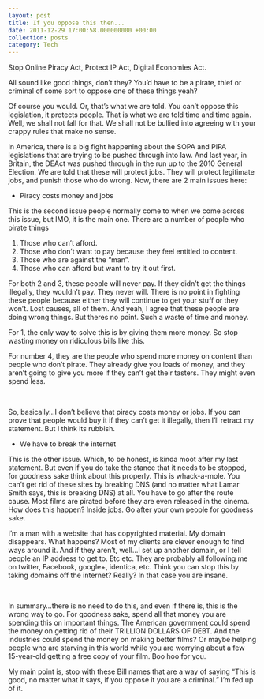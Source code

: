 ```yaml
---
layout: post
title: If you oppose this then...
date: 2011-12-29 17:00:58.000000000 +00:00
collection: posts
category: Tech
---
```


Stop Online Piracy Act, Protect IP Act, Digital Economies Act.

All sound like good things, don’t they? You’d have to be a pirate, thief or criminal of some sort to oppose one of these things yeah?

Of course you would. Or, that’s what we are told. You can’t oppose this legislation, it protects people. That is what we are told time and time again. Well, we shall not fall for that. We shall not be bullied into agreeing with your crappy rules that make no sense.

In America, there is a big fight happening about the SOPA and PIPA legislations that are trying to be pushed through into law. And last year, in Britain, the DEAct was pushed through in the run up to the 2010 General Election. We are told that these will protect jobs. They will protect legitimate jobs, and punish those who do wrong. Now, there are 2 main issues here:

- Piracy costs money and jobs

This is the second issue people normally come to when we come across this issue, but IMO, it is the main one. There are a number of people who pirate things

1. Those who can’t afford.
2. Those who don’t want to pay because they feel entitled to content.
3. Those who are against the “man”.
4. Those who can afford but want to try it out first.

For both 2 and 3, these people will never pay. If they didn’t get the things illegally, they wouldn’t pay. They never will. There is no point in fighting these people because either they will continue to get your stuff or they won’t. Lost causes, all of them. And yeah, I agree that these people are doing wrong things. But theres no point. Such a waste of time and money.

For 1, the only way to solve this is by giving them more money. So stop wasting money on ridiculous bills like this.

For number 4, they are the people who spend more money on content than people who don’t pirate. They already give you loads of money, and they aren’t going to give you more if they can’t get their tasters. They might even spend less.

 

So, basically…I don’t believe that piracy costs money or jobs. If you can prove that people would buy it if they can’t get it illegally, then I’ll retract my statement. But I think its rubbish.

- We have to break the internet

This is the other issue. Which, to be honest, is kinda moot after my last statement. But even if you do take the stance that it needs to be stopped, for goodness sake think about this properly. This is whack-a-mole. You can’t get rid of these sites by breaking DNS (and no matter what Lamar Smith says, this is breaking DNS) at all. You have to go after the route cause. Most films are pirated before they are even released in the cinema. How does this happen? Inside jobs. Go after your own people for goodness sake.

I’m a man with a website that has copyrighted material. My domain disappears. What happens? Most of my clients are clever enough to find ways around it. And if they aren’t, well…I set up another domain, or I tell people an IP address to get to. Etc etc. They are probably all following me on twitter, Facebook, google+, identica, etc. Think you can stop this by taking domains off the internet? Really? In that case you are insane.

 

In summary…there is no need to do this, and even if there is, this is the wrong way to go. For goodness sake, spend all that money you are spending this on important things. The American government could spend the money on getting rid of their TRILLION DOLLARS OF DEBT. And the industries could spend the money on making better films? Or maybe helping people who are starving in this world while you are worrying about a few 15-year-old getting a free copy of your film. Boo hoo for you.

My main point is, stop with these Bill names that are a way of saying “This is good, no matter what it says, if you oppose it you are a criminal.” I’m fed up of it.
